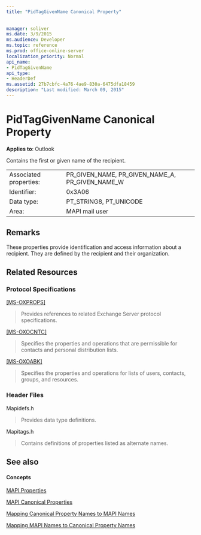 ```yaml
---
title: "PidTagGivenName Canonical Property"
 
 
manager: soliver
ms.date: 3/9/2015
ms.audience: Developer
ms.topic: reference
ms.prod: office-online-server
localization_priority: Normal
api_name:
- PidTagGivenName
api_type:
- HeaderDef
ms.assetid: 27b7cbfc-4a76-4ae9-830a-6475dfa18459
description: "Last modified: March 09, 2015"
---
```


# PidTagGivenName Canonical Property

  
  
**Applies to**: Outlook 
  
Contains the first or given name of the recipient. 
  
|||
|:-----|:-----|
|Associated properties:  <br/> |PR_GIVEN_NAME, PR_GIVEN_NAME_A, PR_GIVEN_NAME_W  <br/> |
|Identifier:  <br/> |0x3A06  <br/> |
|Data type:  <br/> |PT_STRING8, PT_UNICODE  <br/> |
|Area:  <br/> |MAPI mail user  <br/> |
   
## Remarks

These properties provide identification and access information about a recipient. They are defined by the recipient and their organization. 
  
## Related Resources

### Protocol Specifications

[[MS-OXPROPS]](http://msdn.microsoft.com/library/f6ab1613-aefe-447d-a49c-18217230b148%28Office.15%29.aspx)
  
> Provides references to related Exchange Server protocol specifications.
    
[[MS-OXOCNTC]](http://msdn.microsoft.com/library/9b636532-9150-4836-9635-9c9b756c9ccf%28Office.15%29.aspx)
  
> Specifies the properties and operations that are permissible for contacts and personal distribution lists.
    
[[MS-OXOABK]](http://msdn.microsoft.com/library/f4cf9b4c-9232-4506-9e71-2270de217614%28Office.15%29.aspx)
  
> Specifies the properties and operations for lists of users, contacts, groups, and resources.
    
### Header Files

Mapidefs.h
  
> Provides data type definitions.
    
Mapitags.h
  
> Contains definitions of properties listed as alternate names.
    
## See also

#### Concepts

[MAPI Properties](mapi-properties.md)
  
[MAPI Canonical Properties](mapi-canonical-properties.md)
  
[Mapping Canonical Property Names to MAPI Names](mapping-canonical-property-names-to-mapi-names.md)
  
[Mapping MAPI Names to Canonical Property Names](mapping-mapi-names-to-canonical-property-names.md)

